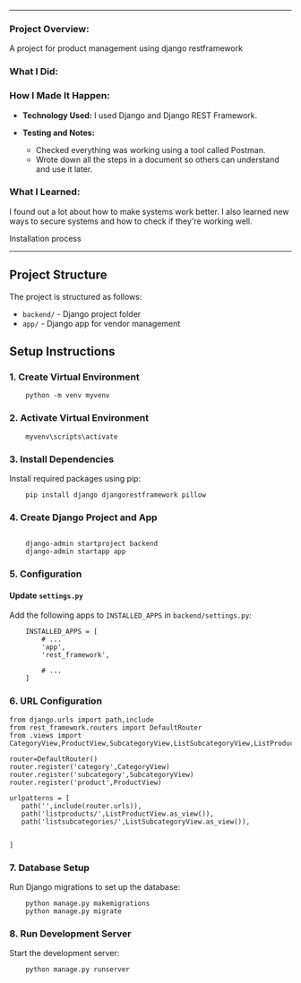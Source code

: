 
---

### Project Overview:

A project for product management using django restframework

### What I Did:

  
### How I Made It Happen:

- **Technology Used:** I used Django and Django REST Framework.
  
- **Testing and Notes:**
   - Checked everything was working using a tool called Postman.
   - Wrote down all the steps in a document so others can understand and use it later.

### What I Learned:

I found out a lot about how to make systems work better. I also learned new ways to secure systems and how to check if they're working well.







Installation process 



---

## Project Structure

The project is structured as follows:

- `backend/` - Django project folder
- `app/` - Django app for vendor management


## Setup Instructions

### 1. Create Virtual Environment

```
    python -m venv myvenv
```

### 2. Activate Virtual Environment

```
    myvenv\scripts\activate
```

### 3. Install Dependencies

Install required packages using pip:

```
    pip install django djangorestframework pillow
```

### 4. Create Django Project and App

```

    django-admin startproject backend
    django-admin startapp app
```

### 5. Configuration

#### Update `settings.py`

Add the following apps to `INSTALLED_APPS` in `backend/settings.py`:

```
    INSTALLED_APPS = [
        # ...
        'app',
        'rest_framework',

        # ...
    ]
```



### 6. URL Configuration
```
from django.urls import path,include
from rest_framework.routers import DefaultRouter
from .views import CategoryView,ProductView,SubcategoryView,ListSubcategoryView,ListProductView

router=DefaultRouter()
router.register('category',CategoryView)
router.register('subcategory',SubcategoryView)
router.register('product',ProductView)

urlpatterns = [
   path('',include(router.urls)),
   path('listproducts/',ListProductView.as_view()),
   path('listsubcategories/',ListSubcategoryView.as_view()),

   
]

```

### 7. Database Setup

Run Django migrations to set up the database:

```
    python manage.py makemigrations
    python manage.py migrate
```

### 8. Run Development Server

Start the development server:

```
    python manage.py runserver
```









